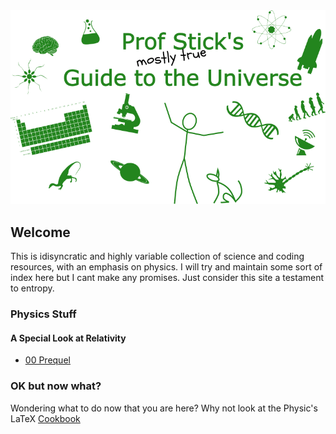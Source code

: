 <img src="./media/G2U_logo.png">

## Welcome

This is idisyncratic and highly variable collection of science and coding resources, with an emphasis on physics. I will try and maintain some sort of index here but I cant make any promises. Just consider this site a testament to entropy.

### Physics Stuff

#### A Special Look at Relativity

- [00 Prequel](./Physics/Special_Special_Relativity/special_relativity_00.html)

### OK but now what?

Wondering what to do now that you are here? Why not look at the Physic's LaTeX [Cookbook](./Physics/physics_latex_cookbook.html)
